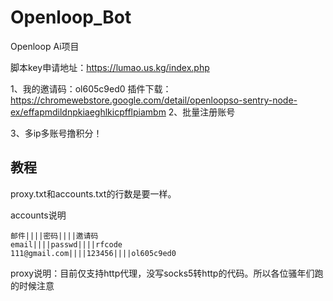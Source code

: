 # Openloop_Bot
Openloop Ai项目

脚本key申请地址：https://lumao.us.kg/index.php

1、我的邀请码：ol605c9ed0
插件下载：https://chromewebstore.google.com/detail/openloopso-sentry-node-ex/effapmdildnpkiaeghlkicpfflpiambm
2、批量注册账号

3、多ip多账号撸积分！

## 教程
proxy.txt和accounts.txt的行数是要一样。

accounts说明
```text
邮件||||密码||||邀请码
email||||passwd||||rfcode
111@gmail.com||||123456||||ol605c9ed0
```
proxy说明：目前仅支持http代理，没写socks5转http的代码。所以各位骚年们跑的时候注意

